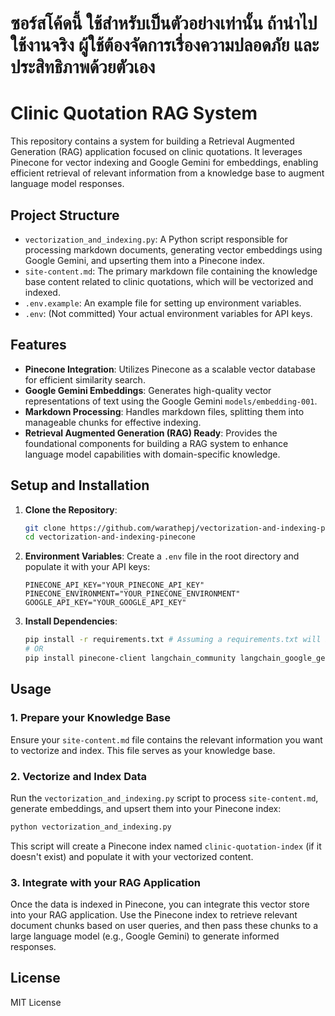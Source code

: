 # ซอร์สโค้ดนี้ ใช้สำหรับเป็นตัวอย่างเท่านั้น ถ้านำไปใช้งานจริง ผู้ใช้ต้องจัดการเรื่องความปลอดภัย และ ประสิทธิภาพด้วยตัวเอง

# Clinic Quotation RAG System

This repository contains a system for building a Retrieval Augmented Generation (RAG) application focused on clinic quotations. It leverages Pinecone for vector indexing and Google Gemini for embeddings, enabling efficient retrieval of relevant information from a knowledge base to augment language model responses.

## Project Structure

-   `vectorization_and_indexing.py`: A Python script responsible for processing markdown documents, generating vector embeddings using Google Gemini, and upserting them into a Pinecone index.
-   `site-content.md`: The primary markdown file containing the knowledge base content related to clinic quotations, which will be vectorized and indexed.
-   `.env.example`: An example file for setting up environment variables.
-   `.env`: (Not committed) Your actual environment variables for API keys.

## Features

-   **Pinecone Integration**: Utilizes Pinecone as a scalable vector database for efficient similarity search.
-   **Google Gemini Embeddings**: Generates high-quality vector representations of text using the Google Gemini `models/embedding-001`.
-   **Markdown Processing**: Handles markdown files, splitting them into manageable chunks for effective indexing.
-   **Retrieval Augmented Generation (RAG) Ready**: Provides the foundational components for building a RAG system to enhance language model capabilities with domain-specific knowledge.

## Setup and Installation

1.  **Clone the Repository**:

    ```bash
    git clone https://github.com/warathepj/vectorization-and-indexing-pinecone.git
    cd vectorization-and-indexing-pinecone
    ```

2.  **Environment Variables**:
    Create a `.env` file in the root directory and populate it with your API keys:

    ```
    PINECONE_API_KEY="YOUR_PINECONE_API_KEY"
    PINECONE_ENVIRONMENT="YOUR_PINECONE_ENVIRONMENT"
    GOOGLE_API_KEY="YOUR_GOOGLE_API_KEY"
    ```
3.  **Install Dependencies**:

    ```bash
    pip install -r requirements.txt # Assuming a requirements.txt will be created or use the direct install command below
    # OR
    pip install pinecone-client langchain_community langchain_google_genai tiktoken langchain_pinecone python-dotenv
    ```

## Usage

### 1. Prepare your Knowledge Base

Ensure your `site-content.md` file contains the relevant information you want to vectorize and index. This file serves as your knowledge base.

### 2. Vectorize and Index Data

Run the `vectorization_and_indexing.py` script to process `site-content.md`, generate embeddings, and upsert them into your Pinecone index:

```bash
python vectorization_and_indexing.py
```

This script will create a Pinecone index named `clinic-quotation-index` (if it doesn't exist) and populate it with your vectorized content.

### 3. Integrate with your RAG Application

Once the data is indexed in Pinecone, you can integrate this vector store into your RAG application. Use the Pinecone index to retrieve relevant document chunks based on user queries, and then pass these chunks to a large language model (e.g., Google Gemini) to generate informed responses.

## License

MIT License
